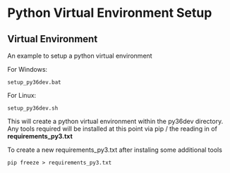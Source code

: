 # Python Virtual Environment Setup


## Virtual Environment

An example to setup a python virtual environment

For Windows:
```
setup_py36dev.bat
```
For Linux:
```
setup_py36dev.sh
```

This will create a python virtual environment within the py36dev directory.
Any tools required will be installed at this point via pip / the reading in of **requirements_py3.txt**

To create a new requirements_py3.txt after instaling some additional tools
```
pip freeze > requirements_py3.txt
```

